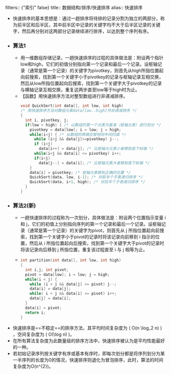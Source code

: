 filters:: {"索引" false}
title:: 数据结构/排序/快速排序
alias:: 快速排序

- 快速排序的基本思想是：通过一趟排序将待排的记录分割为独立的两部分，称为前半区和后半区，其中前半区中记录的关键字均不大于后半区记录的关键字，然后再分别对这两部分记录继续进行排序，以达到整个序列有序。
- ### 算法1
	- 用一维数组存储记录，一趟快速排序的过程的具体做法是：附设两个指针low和high，它们的初值分别指向第一个记录和最后一个记录。设枢轴记录（通常是第一个记录）的关键字为pivotkey，则首先从high所指位置起向前搜索，找到第一个关键字小于pivotkey的记录与枢轴记录互相交换，然后从low所指位置起向后搜索，找到第一个关键字大于pivotkey的记录与横轴记录互相交换，重复这两步直至low等于high时为止。
	- 【函数】用快速排序方法对整型数组进行非递减排序。
	  ```c
	  void QuickSort(int data[], int low, int high)
	  /* 用快速排序方法对数组元素data[low..high]作非递减排序 */
	  {
	    int i, pivotkey, j;
	    if(low < high) { /* 以数组的第一个元素为基准（枢轴元素）进行划分 */
	      pivotkey = data[low]; i = low; j = high;
	      while(i<j) { /* 从数组的两端交替地向中间扫描 */
	        while (i<j && data[j]>=pivotkey) j--;
	        if (i<j)
	          data[i++] = data[j]; /* 比枢轴大元素小者移到低下标端 */
	        while(i<j && data[i] <= pivotkey) i++;
	        if(i<j)
	          data[j--] = data[i]; /* 比枢轴元素大者移到高下标端 */
	      }
	      data[i] = pivotkey; /* 枢轴元素移到正确的位置 */
	      QuickSort(data, low, i-1); /* 对前半个子表递归排序 */
	      QuickSort(data, i+1, high); /* 对后半个子表递归排序 */
	    }
	  }
	  ```
- ### 算法2(新)
	- 一趟快速排序的过程称为一次划分，具体做法是：附设两个位置指示变量 i 和 j，它们的初值上分别指向序列的第一个记录和最后一个记录。设枢轴记录（通常是第一个记录）的关键字为pivot，则首先从 j 所指位置起向前搜索，找到第一个关键字小于pivot的记录时将该记录向前移到 i 指示的位置，然后从 i 所指位置起向后搜索，找到第一个关键字大于pivot的记录时将该记录向后移到 j 所指位置，重复该过程直至 i 与 j 相等为止。
	- ```c
	  int partition(int data[], int low, int high)
	  {
	    int i,j; int pivot;
	    pivot = data[low]; i = low; j = high;
	    while(i < j) {
	      while (i < j && data[j] >= pivot) j--;
	      data[i] = data[j];
	      while( i < j && data[i] <= pivot) i++;
	      data[j] = data[i];
	    }
	    data[i] = pivot;
	    return i;
	  }
	  ```
- 快速排序是==不稳定==的排序方法，其平均时间复杂度为 \( O(n \log_2 n) \) ，空间复杂度为 \( O(\log n) \)。
- 在所有算法复杂度为此数量级的排序方法中，快速排序被认为是平均性能最好的一种。
- 若初始记录序列按关键字有序或基本有序时，即每次划分都是将序列划分为某一半序列的长度为0的情况，快速排序则退化为冒泡排序，此时，算法的时间复杂度为O(n^{2})。